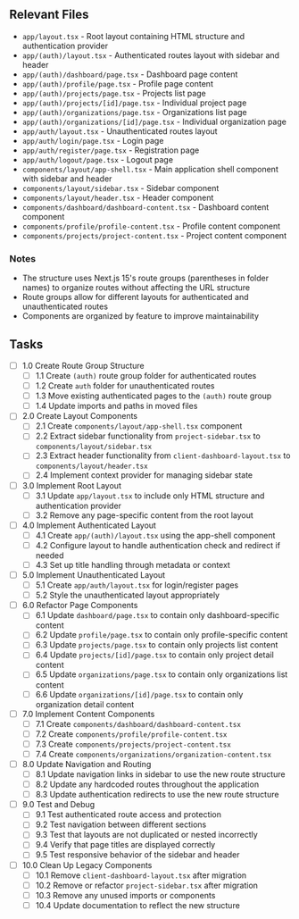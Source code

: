 ## Relevant Files

- `app/layout.tsx` - Root layout containing HTML structure and authentication provider
- `app/(auth)/layout.tsx` - Authenticated routes layout with sidebar and header
- `app/(auth)/dashboard/page.tsx` - Dashboard page content
- `app/(auth)/profile/page.tsx` - Profile page content
- `app/(auth)/projects/page.tsx` - Projects list page
- `app/(auth)/projects/[id]/page.tsx` - Individual project page
- `app/(auth)/organizations/page.tsx` - Organizations list page
- `app/(auth)/organizations/[id]/page.tsx` - Individual organization page
- `app/auth/layout.tsx` - Unauthenticated routes layout
- `app/auth/login/page.tsx` - Login page
- `app/auth/register/page.tsx` - Registration page
- `app/auth/logout/page.tsx` - Logout page
- `components/layout/app-shell.tsx` - Main application shell component with sidebar and header
- `components/layout/sidebar.tsx` - Sidebar component
- `components/layout/header.tsx` - Header component
- `components/dashboard/dashboard-content.tsx` - Dashboard content component
- `components/profile/profile-content.tsx` - Profile content component
- `components/projects/project-content.tsx` - Project content component

### Notes

- The structure uses Next.js 15's route groups (parentheses in folder names) to organize routes without affecting the URL structure
- Route groups allow for different layouts for authenticated and unauthenticated routes
- Components are organized by feature to improve maintainability

## Tasks

- [ ] 1.0 Create Route Group Structure
  - [ ] 1.1 Create `(auth)` route group folder for authenticated routes
  - [ ] 1.2 Create `auth` folder for unauthenticated routes
  - [ ] 1.3 Move existing authenticated pages to the `(auth)` route group
  - [ ] 1.4 Update imports and paths in moved files

- [ ] 2.0 Create Layout Components
  - [ ] 2.1 Create `components/layout/app-shell.tsx` component
  - [ ] 2.2 Extract sidebar functionality from `project-sidebar.tsx` to `components/layout/sidebar.tsx`
  - [ ] 2.3 Extract header functionality from `client-dashboard-layout.tsx` to `components/layout/header.tsx`
  - [ ] 2.4 Implement context provider for managing sidebar state

- [ ] 3.0 Implement Root Layout
  - [ ] 3.1 Update `app/layout.tsx` to include only HTML structure and authentication provider
  - [ ] 3.2 Remove any page-specific content from the root layout

- [ ] 4.0 Implement Authenticated Layout
  - [ ] 4.1 Create `app/(auth)/layout.tsx` using the app-shell component
  - [ ] 4.2 Configure layout to handle authentication check and redirect if needed
  - [ ] 4.3 Set up title handling through metadata or context

- [ ] 5.0 Implement Unauthenticated Layout
  - [ ] 5.1 Create `app/auth/layout.tsx` for login/register pages
  - [ ] 5.2 Style the unauthenticated layout appropriately

- [ ] 6.0 Refactor Page Components
  - [ ] 6.1 Update `dashboard/page.tsx` to contain only dashboard-specific content
  - [ ] 6.2 Update `profile/page.tsx` to contain only profile-specific content
  - [ ] 6.3 Update `projects/page.tsx` to contain only projects list content
  - [ ] 6.4 Update `projects/[id]/page.tsx` to contain only project detail content
  - [ ] 6.5 Update `organizations/page.tsx` to contain only organizations list content
  - [ ] 6.6 Update `organizations/[id]/page.tsx` to contain only organization detail content

- [ ] 7.0 Implement Content Components
  - [ ] 7.1 Create `components/dashboard/dashboard-content.tsx`
  - [ ] 7.2 Create `components/profile/profile-content.tsx`
  - [ ] 7.3 Create `components/projects/project-content.tsx`
  - [ ] 7.4 Create `components/organizations/organization-content.tsx`

- [ ] 8.0 Update Navigation and Routing
  - [ ] 8.1 Update navigation links in sidebar to use the new route structure
  - [ ] 8.2 Update any hardcoded routes throughout the application
  - [ ] 8.3 Update authentication redirects to use the new route structure

- [ ] 9.0 Test and Debug
  - [ ] 9.1 Test authenticated route access and protection
  - [ ] 9.2 Test navigation between different sections
  - [ ] 9.3 Test that layouts are not duplicated or nested incorrectly
  - [ ] 9.4 Verify that page titles are displayed correctly
  - [ ] 9.5 Test responsive behavior of the sidebar and header

- [ ] 10.0 Clean Up Legacy Components
  - [ ] 10.1 Remove `client-dashboard-layout.tsx` after migration
  - [ ] 10.2 Remove or refactor `project-sidebar.tsx` after migration
  - [ ] 10.3 Remove any unused imports or components
  - [ ] 10.4 Update documentation to reflect the new structure 